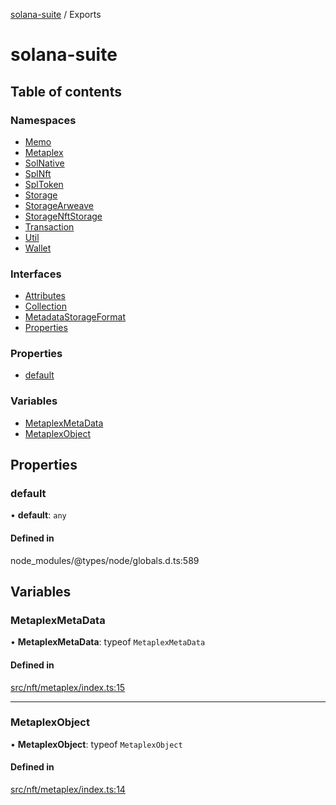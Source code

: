 [solana-suite](README.md) / Exports

# solana-suite

## Table of contents

### Namespaces

- [Memo](modules/Memo.md)
- [Metaplex](modules/Metaplex.md)
- [SolNative](modules/SolNative.md)
- [SplNft](modules/SplNft.md)
- [SplToken](modules/SplToken.md)
- [Storage](modules/Storage.md)
- [StorageArweave](modules/StorageArweave.md)
- [StorageNftStorage](modules/StorageNftStorage.md)
- [Transaction](modules/Transaction.md)
- [Util](modules/Util.md)
- [Wallet](modules/Wallet.md)

### Interfaces

- [Attributes](interfaces/Attributes.md)
- [Collection](interfaces/Collection.md)
- [MetadataStorageFormat](interfaces/MetadataStorageFormat.md)
- [Properties](interfaces/Properties.md)

### Properties

- [default](modules.md#default)

### Variables

- [MetaplexMetaData](modules.md#metaplexmetadata)
- [MetaplexObject](modules.md#metaplexobject)

## Properties

### default

• **default**: `any`

#### Defined in

node_modules/@types/node/globals.d.ts:589

## Variables

### MetaplexMetaData

• **MetaplexMetaData**: typeof `MetaplexMetaData`

#### Defined in

[src/nft/metaplex/index.ts:15](https://github.com/fukaoi/solana-suite/blob/262aa17/src/nft/metaplex/index.ts#L15)

___

### MetaplexObject

• **MetaplexObject**: typeof `MetaplexObject`

#### Defined in

[src/nft/metaplex/index.ts:14](https://github.com/fukaoi/solana-suite/blob/262aa17/src/nft/metaplex/index.ts#L14)
